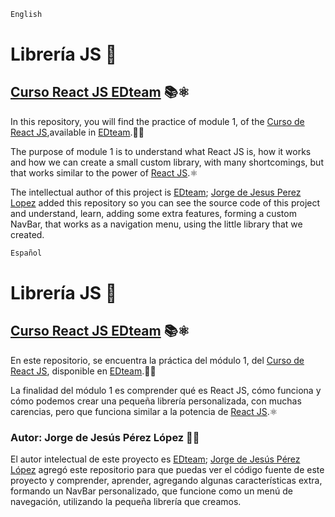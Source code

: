 <!--
 Copyright (c) 2021 jodeperezlo

 This software is released under the MIT License.
 https://opensource.org/licenses/MIT
-->

```cmd
English
```

# Librería JS 📓

## [Curso React JS EDteam](https://app.ed.team/cursos/reactjs) 📚⚛️

In this repository, you will find the practice of module 1, of the [Curso de React JS](https://app.ed.team/cursos/reactjs),available in [EDteam](https://app.ed.team/).👨‍🏫

The purpose of module 1 is to understand what React JS is, how it works and how we can create a small custom library, with many shortcomings, but that works similar to the power of [React JS](https://reactjs.org/).⚛️

The intellectual author of this project is [EDteam](https://app.ed.team/); [Jorge de Jesus Perez Lopez](https://portfolio-jorgeperez.netlify.app/) added this repository so you can see the source code of this project and understand, learn, adding some extra features, forming a custom NavBar, that works as a navigation menu, using the little library that we created.

```cmd
Español
```

# Librería JS 📓

## [Curso React JS EDteam](https://app.ed.team/cursos/reactjs) 📚⚛️

En este repositorio, se encuentra la práctica del módulo 1, del [Curso de React JS](https://app.ed.team/cursos/reactjs), disponible en [EDteam](https://app.ed.team/).👨‍🏫

La finalidad del módulo 1 es comprender qué es React JS, cómo funciona y cómo podemos crear una pequeña librería personalizada, con muchas carencias, pero que funciona similar a la potencia de [React JS](https://reactjs.org/).⚛️

### Autor: Jorge de Jesús Pérez López 🧑‍💻

El autor intelectual de este proyecto es [EDteam](https://app.ed.team/); [Jorge de Jesús Pérez López](https://portfolio-jorgeperez.netlify.app/) agregó este repositorio para que puedas ver el código fuente de este proyecto y comprender, aprender, agregando algunas características extra, formando un NavBar personalizado, que funcione como un menú de navegación, utilizando la pequeña librería que creamos.
